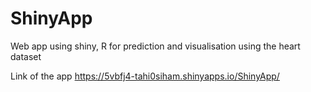 # ShinyApp
Web app using shiny, R for prediction and visualisation using the heart dataset

Link of the app https://5vbfj4-tahi0siham.shinyapps.io/ShinyApp/
